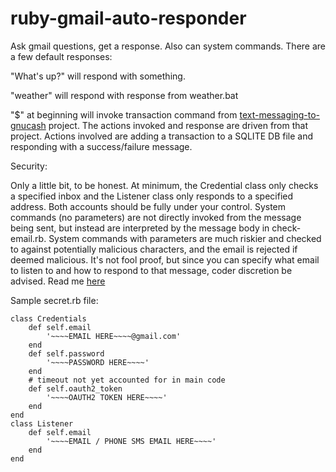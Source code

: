 # ruby-gmail-auto-responder
Ask gmail questions, get a response. Also can system commands.
There are a few default responses:

"What's up?" will respond with something.

"weather" will respond with response from weather.bat

"$" at beginning will invoke transaction command from [text-messaging-to-gnucash](https://github.com/chrisbrasington/text-messaging-to-gnucash) project. The actions invoked and response are driven from that project. Actions involved are adding a transaction to a SQLITE DB file and responding with a success/failure message.

Security:

Only a little bit, to be honest. At minimum, the Credential class only checks a specified inbox and the Listener class only responds to a specified address. Both accounts should be fully under your control. System commands (no parameters) are not directly invoked from the message being sent, but instead are interpreted by the message body in check-email.rb. System commands with parameters are much riskier and checked to against potentially malicious characters, and the email is rejected if deemed malicious. It's not fool proof, but since you can specify what email to listen to and how to respond to that message, coder discretion be advised. Read me [here](https://www.owasp.org/index.php/Command_Injection)

Sample secret.rb file:
```
class Credentials
    def self.email
        '~~~~EMAIL HERE~~~~@gmail.com'
    end 
    def self.password
        '~~~~PASSWORD HERE~~~~'
    end
    # timeout not yet accounted for in main code
    def self.oauth2_token
        '~~~~OAUTH2 TOKEN HERE~~~~'
    end
end
class Listener
    def self.email
        '~~~~EMAIL / PHONE SMS EMAIL HERE~~~~'
    end
end
```